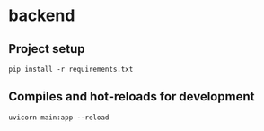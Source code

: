 # backend

## Project setup
```
pip install -r requirements.txt
```

## Compiles and hot-reloads for development

```
uvicorn main:app --reload
```